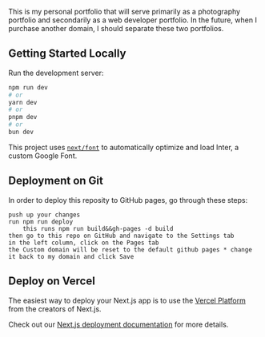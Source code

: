 This is my personal portfolio that will serve primarily as a photography portfolio and secondarily as a web developer portfolio.
In the future, when I purchase another domain, I should separate these two portfolios.

## Getting Started Locally

Run the development server:

```bash
npm run dev
# or
yarn dev
# or
pnpm dev
# or
bun dev
```

This project uses [`next/font`](https://nextjs.org/docs/basic-features/font-optimization) to automatically optimize and load Inter, a custom Google Font.

## Deployment on Git

In order to deploy this reposity to GitHub pages, go through these steps:

    push up your changes
    run npm run deploy
        this runs npm run build&&gh-pages -d build
    then go to this repo on GitHub and navigate to the Settings tab
    in the left column, click on the Pages tab
    the Custom domain will be reset to the default github pages * change it back to my domain and click Save

## Deploy on Vercel

The easiest way to deploy your Next.js app is to use the [Vercel Platform](https://vercel.com/new?utm_medium=default-template&filter=next.js&utm_source=create-next-app&utm_campaign=create-next-app-readme) from the creators of Next.js.

Check out our [Next.js deployment documentation](https://nextjs.org/docs/deployment) for more details.

